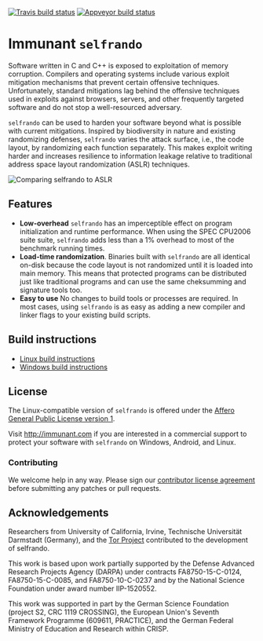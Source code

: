 [![Travis build status](https://travis-ci.org/immunant/selfrando.svg?branch=fix_papercuts)](https://travis-ci.org/immunant/selfrando) [![Appveyor build status](https://ci.appveyor.com/api/projects/status/wox374j8qrmg7dte/branch/master?svg=true)](https://ci.appveyor.com/project/thedataking/selfrando/branch/master)

# Immunant `selfrando`

Software written in C and C++ is exposed to exploitation of memory corruption. Compilers and operating systems include various exploit mitigation mechanisms that prevent certain offensive techniques. Unfortunately, standard mitigations lag behind the offensive techniques used in exploits against browsers, servers, and other frequently targeted software and do not stop a well-resourced adversary.

`selfrando` can be used to harden your software beyond what is possible with current mitigations. Inspired by biodiversity in nature and existing randomizing defenses, `selfrando` varies the attack surface, i.e., the code layout, by randomizing each function separately. This makes exploit writing harder and increases resilience to information leakage relative to traditional address space layout randomization (ASLR) techniques.

![Comparing selfrando to ASLR](./selfrando-vs-aslr.png)  

## Features

- **Low-overhead** `selfrando` has an imperceptible effect on program initialization and runtime performance. When using the SPEC CPU2006 suite suite, `selfrando` adds less than a 1% overhead to most of the benchmark running times.
- **Load-time randomization**. Binaries built with `selfrando` are all identical on-disk because the code layout is not randomized until it is loaded into main memory. This means that protected programs can be distributed just like traditional programs and can use the same cheksumming and signature tools too.
- **Easy to use** No changes to build tools or processes are required. In most cases, using `selfrando` is as easy as adding a new compiler and linker flags to your existing build scripts.

## Build instructions

- [Linux build instructions](docs/linux-build-instructions.md)
- [Windows build instructions](docs/windows-build-instructions.md)

## License
The Linux-compatible version of `selfrando` is offered under the [Affero General Public License version 1](http://www.affero.org/oagpl.html).

Visit http://immunant.com if you are interested in a commercial support to protect your software with `selfrando` on Windows, Android, and Linux.

### Contributing
We welcome help in any way. Please sign our [contributor license agreement](http://immunant.com/page/contribute) before submitting any patches or pull requests.

## Acknowledgements
Researchers from University of California, Irvine, Technische Universität Darmstadt (Germany), and the [Tor Project](https://blog.torproject.org/blog/selfrando-q-and-georg-koppen) contributed to the development of selfrando.

This work is based upon work partially supported by the Defense Advanced Research Projects Agency (DARPA) under contracts FA8750-15-C-0124,  FA8750-15-C-0085, and FA8750-10-C-0237 and by the National Science Foundation under award number IIP-1520552.

This work was supported in part by the German Science Foundation (project S2,  CRC 1119 CROSSING), the European Union's Seventh Framework Programme (609611, PRACTICE), and the German Federal Ministry of Education and Research within CRISP.
